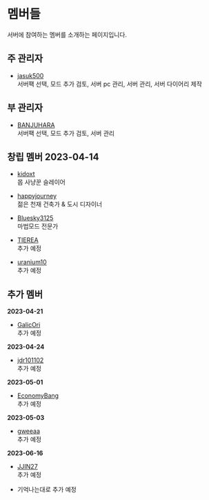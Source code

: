 # 멤버들

서버에 참여하는 멤버를 소개하는 페이지입니다.

## 주 관리자
- [jasuk500](jasuk500.md)  
서버팩 선택, 모드 추가 검토, 서버 pc 관리, 서버 관리, 서버 다이어리 제작

## 부 관리자
- [BANJUHARA](BANJUHARA.md)  
서버팩 선택, 모드 추가 검토, 서버 관리

## 창립 멤버 2023-04-14
- [kidoxt](kidoxt.md)  
몹 사냥꾼 슬레이어

- [happyjourney](happyjourney.md)  
젊은 천재 건축가 & 도시 디자이너

- [Bluesky3125](Bluesky3125.md)  
마법모드 전문가

- [TIEREA](TIEREA.md)  
추가 예정

- [uranium10](uranium10.md)  
추가 예정

## 추가 멤버 
**2023-04-21**
- [GalicOri](GarlicOri.md)  
추가 예정

**2023-04-24**
- [jdr101102](jdr101102.md)  
추가 예정

**2023-05-01**
- [EconomyBang](EconomyBang.md)  
추가 예정

**2023-05-03**
- [gweeaa](gweeaa.md)  
추가 예정

**2023-06-16**
- [JJIN27](JJIN27.md)  
추가 예정

- 기억나는대로 추가 예정